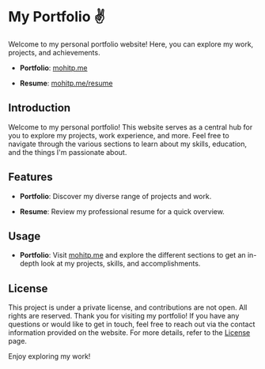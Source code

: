 # My Portfolio ✌️

Welcome to my personal portfolio website! Here, you can explore my work, projects, and achievements.

- **Portfolio**: [mohitp.me](https://mohitp.com)
<!-- - **CV**: [mohitp.me](https://mohitp.com) -->
- **Resume**: [mohitp.me/resume](https://mohitp.me/resume)

## Introduction

Welcome to my personal portfolio! This website serves as a central hub for you to explore my projects, work experience, and more. Feel free to navigate through the various sections to learn about my skills, education, and the things I'm passionate about.

## Features

- **Portfolio**: Discover my diverse range of projects and work.
<!-- - **CV**: Access my detailed curriculum vitae. -->
- **Resume**: Review my professional resume for a quick overview.

## Usage

- **Portfolio**: Visit [mohitp.me](https://mohit.me) and explore the different sections to get an in-depth look at my projects, skills, and accomplishments.

## License

This project is under a private license, and contributions are not open. All rights are reserved. Thank you for visiting my portfolio! If you have any questions or would like to get in touch, feel free to reach out via the contact information provided on the website. For more details, refer to the [License](./LICENSE.md) page.

Enjoy exploring my work!